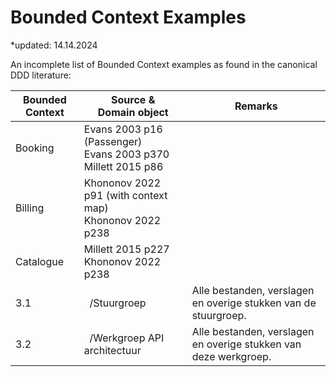# Bounded Context Examples

*updated: 14.14.2024 <br>

An incomplete list of Bounded Context examples as found in the canonical DDD literature:

| Bounded Context  | Source & <br> Domain object                                         | Remarks                                                                                                                                                                                             |
| ---------------- | --------------------------------------------------------------------------------------- | ---------------------------------------------------------------------------------------------------------------------------------------------------------------------------- |
| Booking          | Evans 2003 p16 (Passenger) <br> Evans 2003 p370 <br> Millett 2015 p86                                        |                                                                                                              |
| Billing   | Khononov 2022 p91 (with context map)  <br> Khononov 2022 p238                                       |    |
| Catalogue   | Millett 2015 p227 <br> Khononov 2022 p238                                    |                                                                                                  |
| 3.1 | &nbsp;&nbsp;/Stuurgroep                        | Alle bestanden, verslagen en overige stukken van de stuurgroep.                                                                                                                                  |
| 3.2 | &nbsp;&nbsp;/Werkgroep API architectuur        | Alle bestanden, verslagen en overige stukken van deze werkgroep.                                                                                                                                 |
